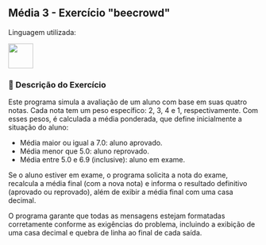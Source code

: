 <h2> Média 3 - Exercício "beecrowd" </h2>

<p>Linguagem utilizada:</p>

<img width='50' heigth='50' src="https://cdn.jsdelivr.net/gh/devicons/devicon@latest/icons/cplusplus/cplusplus-plain.svg" />
          


<h3> 📝 Descrição do Exercício </h3>
<p>Este programa simula a avaliação de um aluno com base em suas quatro notas. Cada nota tem um peso específico: 2, 3, 4 e 1, respectivamente. 
  Com esses pesos, é calculada a média ponderada, que define inicialmente a situação do aluno: </p>
  
<nav>
  
  <ul>
  <li>Média maior ou igual a 7.0: aluno aprovado.</li>

  <li> Média menor que 5.0: aluno reprovado. </li>

  <li> Média entre 5.0 e 6.9 (inclusive): aluno em exame.</li>
  </ul>
  
</nav>

<p>Se o aluno estiver em exame, o programa solicita a nota do exame, recalcula a média final (com a nova nota) e informa o resultado definitivo (aprovado ou reprovado), 
  além de exibir a média final com uma casa decimal.</p>

<p> O programa garante que todas as mensagens estejam formatadas corretamente conforme as exigências do problema, 
  incluindo a exibição de uma casa decimal e quebra de linha ao final de cada saída. </p>
